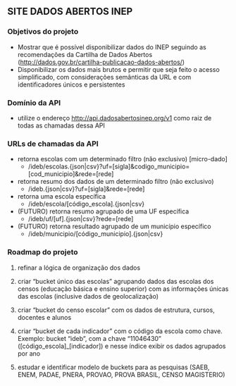
## **SITE DADOS ABERTOS INEP**

### Objetivos do projeto
* Mostrar que é possível disponibilizar dados do INEP seguindo as recomendações da Cartilha de Dados Abertos (http://dados.gov.br/cartilha-publicacao-dados-abertos/)
* Disponibilizar os dados mais brutos e permitir que seja feito o acesso simplificado, com considerações semânticas da URL e com identificadores únicos e persistentes

### Domínio da API

* utilize o endereço http://api.dadosabertosinep.org/v1 como raiz de todas as chamadas dessa API


### URLs de chamadas da API

* retorna escolas com um determinado filtro (não exclusivo) [micro-dado]
  * /ideb/escolas.{json|csv}?uf=[sigla]&codigo_municipio=[cod_municipio]&rede=[rede]
* retorna resumo dos dados de um determinado filtro (não exclusivo)
  * /ideb.{json|csv}?uf=[sigla]&rede=[rede]
* retorna uma escola específica
  * /ideb/escola/[código_escola].{json|csv}
* (FUTURO) retorna resumo agrupado de uma UF específica
  * /ideb/uf/[uf].{json|csv}?rede=[rede]
* (FUTURO) retorna resultado agrupado de um município específico
  * /ideb/municipio/[código_municipio].{json|csv}

### Roadmap do projeto

1. refinar a lógica de organização dos dados

  1. criar “bucket único das escolas” agrupando dados das escolas dos censos (educação básica e ensino superior) com as informações únicas das escolas (inclusive dados de geolocalização)
  1. criar “bucket do censo escolar” com os dados de estrutura, cursos, docentes e alunos
  1. criar “bucket de cada indicador” com o código da escola como chave. Exemplo: bucket “ideb”, com a chave “11046430” ([código_escola]_[indicador]) e nesse índice exibir os dados agrupados por ano
  1. estudar e identificar modelo de buckets para as pesquisas (SAEB, ENEM, PADAE, PNERA, PROVAO, PROVA BRASIL, CENSO MAGISTERIO)

